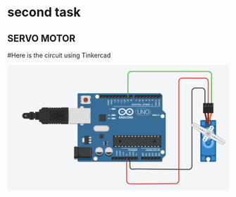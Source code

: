 # second task 
## SERVO MOTOR 
#Here is the circuit using Tinkercad 


![Alt text](servo.motor.png)
